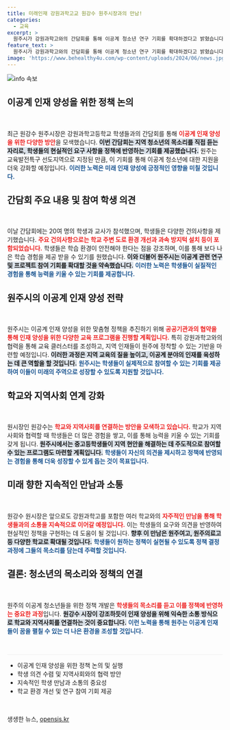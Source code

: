 ```yaml
---
title: 미래인재 강원과학고교 원강수 원주시장과의 만남!
categories:
  - 교육
excerpt: >
  원주시가 강원과학고와의 간담회를 통해 이공계 청소년 연구 기회를 확대하겠다고 밝혔습니다. 학생들의 건의를 반영한 현실성 있는 정책 논의로 원주형 교육 클러스터 조성을 모색하며, 앞으로의 만남도 기대됩니다! 클릭해 자세한 내용을 확인하세요!
feature_text: >
  원주시가 강원과학고와의 간담회를 통해 이공계 청소년 연구 기회를 확대하겠다고 밝혔습니다. 학생들의 건의를 반영한 현실성 있는 정책 논의로 원주형 교육 클러스터 조성을 모색하며, 앞으로의 만남도 기대됩니다! 클릭해 자세한 내용을 확인하세요!
image: 'https://www.behealthy4u.com/wp-content/uploads/2024/06/news.jpg'
---
```


<p><img src="https://www.behealthy4u.com/wp-content/uploads/2024/06/news.jpg" alt="info 속보" /></p>

<h2 data-ke-size="size26">이공계 인재 양성을 위한 정책 논의</h2>

<p data-ke-size="size16">&nbsp;</p>

<p data-ke-size="size16">최근 원강수 원주시장은 강원과학고등학교 학생들과의 간담회를 통해 <b><span style="color: #ee2323;">이공계 인재 양성을 위한 다양한 방안</span></b>을 모색했습니다. <b><span style="background-color: #21538527;">이번 간담회는 지역 청소년의 목소리를 직접 듣는 자리로, 학생들의 현실적인 요구 사항을 정책에 반영하는 기회를 제공했습니다.</span></b> 원주는 교육발전특구 선도지역으로 지정된 만큼, 이 기회를 통해 이공계 청소년에 대한 지원을 더욱 강화할 예정입니다. <b><span style="color: #1a5490;">이러한 노력은 미래 인재 양성에 긍정적인 영향을 미칠 것입니다.</span></b></p>

<h2 data-ke-size="size26">간담회 주요 내용 및 참여 학생 의견</h2>

<p data-ke-size="size16">&nbsp;</p>

<p data-ke-size="size16">이날 간담회에는 20여 명의 학생과 교사가 참석했으며, 학생들은 다양한 건의사항을 제기했습니다. <b><span style="color: #ee2323;">주요 건의사항으로는 학교 주변 도로 환경 개선과 과속 방지턱 설치 등이 포함되었습니다.</span></b> 학생들은 학습 환경이 안전해야 한다는 점을 강조하며, 이를 통해 보다 나은 학습 경험을 제공 받을 수 있기를 원했습니다. <b><span style="background-color: #21538527;">이와 더불어 원주시는 이공계 관련 연구 및 프로젝트 참여 기회를 확대할 것을 약속했습니다.</span></b> <b><span style="color: #1a5490;">이러한 노력은 학생들이 실질적인 경험을 통해 능력을 키울 수 있는 기회를 제공합니다.</span></b></p>

<h2 data-ke-size="size26">원주시의 이공계 인재 양성 전략</h2>

<p data-ke-size="size16">&nbsp;</p>

<p data-ke-size="size16">원주시는 이공계 인재 양성을 위한 맞춤형 정책을 추진하기 위해 <b><span style="color: #ee2323;">공공기관과의 협약을 통해 인재 양성을 위한 다양한 교육 프로그램을 진행할 계획입니다.</span></b> 특히 강원과학고와의 협력을 통해 교육 클러스터를 조성하고, 지역 인재들이 원주에 정착할 수 있는 기반을 마련할 예정입니다. <b><span style="background-color: #21538527;">이러한 과정은 지역 교육의 질을 높이고, 이공계 분야의 인재를 육성하는 데 큰 역할을 할 것입니다.</span></b> <b><span style="color: #1a5490;">원주시는 학생들이 실제적으로 참여할 수 있는 기회를 제공하여 이들이 미래의 주역으로 성장할 수 있도록 지원할 것입니다.</span></b></p>

<h2 data-ke-size="size26">학교와 지역사회 연계 강화</h2>

<p data-ke-size="size16">&nbsp;</p>

<p data-ke-size="size16">원시장인 원강수는 <b><span style="color: #ee2323;">학교와 지역사회를 연결하는 방안을 모색하고 있습니다.</span></b> 학교가 지역사회와 협력할 때 학생들은 더 많은 경험을 쌓고, 이를 통해 능력을 키울 수 있는 기회를 갖게 됩니다. <b><span style="background-color: #21538527;">원주시에서는 중고등학생들이 지역 현안을 해결하는 데 주도적으로 참여할 수 있는 프로그램도 마련할 계획입니다.</span></b> <b><span style="color: #1a5490;">학생들이 자신의 의견을 제시하고 정책에 반영되는 경험을 통해 더욱 성장할 수 있게 돕는 것이 목표입니다.</span></b></p>

<h2 data-ke-size="size26">미래 향한 지속적인 만남과 소통</h2>

<p data-ke-size="size16">&nbsp;</p>

<p data-ke-size="size16">원강수 원시장은 앞으로도 강원과학고를 포함한 여러 학교와의 <b><span style="color: #ee2323;">자주적인 만남을 통해 학생들과의 소통을 지속적으로 이어갈 예정입니다.</span></b> 이는 학생들의 요구와 의견을 반영하여 현실적인 정책을 구현하는 데 도움이 될 것입니다. <b><span style="background-color: #21538527;">향후 이 만남은 원주여고, 원주의료고 등 다양한 학교로 확대될 것입니다.</span></b> <b><span style="color: #1a5490;">학생들이 원하는 정책이 실현될 수 있도록 정책 결정 과정에 그들의 목소리를 담는데 주력할 것입니다.</span></b></p>

<h2 data-ke-size="size26">결론: 청소년의 목소리와 정책의 연결</h2>

<p data-ke-size="size16">&nbsp;</p>

<p data-ke-size="size16">원주의 이공계 청소년들을 위한 정책 개발은 <b><span style="color: #ee2323;">학생들의 목소리를 듣고 이를 정책에 반영하는 중요한 과정</span></b>입니다. <b><span style="background-color: #21538527;">원강수 시장이 강조하듯이 인재 양성을 위해 익숙한 소통 방식으로 학교와 지역사회를 연결하는 것이 중요합니다.</span></b> <b><span style="color: #1a5490;">이런 노력을 통해 원주는 이공계 인재들이 꿈을 펼칠 수 있는 더 나은 환경을 조성할 것입니다.</span></b></p>

<p data-ke-size="size16">&nbsp;</p>

<hr style="width: 100%; height: 1px; background-color: #eee; border: 0;">

<ul>
    <li>이공계 인재 양성을 위한 정책 논의 및 실행</li>
    <li>학생 의견 수렴 및 지역사회와의 협력 방안</li>
    <li>지속적인 학생 만남과 소통의 중요성</li>
    <li>학교 환경 개선 및 연구 참여 기회 제공</li>
</ul>

<p data-ke-size="size16">&nbsp;</p>
생생한 뉴스, <a href="https://opensis.kr" rel="dofollow">opensis.kr</a>


